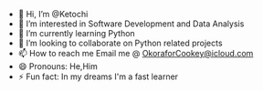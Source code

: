 - 👋 Hi, I’m @Ketochi
- 👀 I’m interested in Software Development and Data Analysis
- 🌱 I’m currently learning Python
- 💞️ I’m looking to collaborate on Python related projects
- 📫 How to reach me Email me @ OkoraforCookey@icloud.com
- 😄 Pronouns: He,Him
- ⚡ Fun fact: In my dreams I'm a fast learner 

<!---
Ketochi/Ketochi is a ✨ special ✨ repository because its `README.md` (this file) appears on your GitHub profile.
You can click the Preview link to take a look at your changes.
--->
